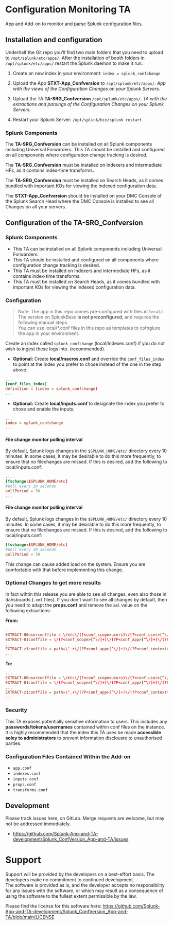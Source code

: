 # Configuration  Monitoring TA
App and Add-on to monitor and parse Splunk configuration files.

## Installation and configuration
Underhalf the Git repo you'll find two main folders that you need to upload to `/opt/splunk/etc/apps/`.
After the installation of booth folders in `/opt/splunk/etc/apps/` restart the Splunk daemon to make it run.

1. Create an new index in your environment: `index = splunk_confchange`

2. Upload the App **STXT-App_Confversion** to `/opt/splunk/etc/apps/`.
_App with the views of the Configuration Changes on your Splunk Servers._

3. Upload the TA  **TA-SRG_Confversion** `/opt/splunk/etc/apps/`.
_TA with the extractions and parsings of the Configuration Changes on your Splunk Servers._

4. Restart your Splunk Server: `/opt/splunk/bin/splunk restart`

### Splunk Components

The **TA-SRG_Confversion** can be installed on all Splunk components including Universal Forwarders. This TA should be installed and configured on all components where configuration change tracking is desired.

The **TA-SRG_Confversion** must be installed on Indexers and intermediate HFs, as it contains index-time transforms. 

The **TA-SRG_Confversion** must be installed on Search Heads, as it comes bundled with important KOs for viewing the indexed configuration data. 

The **STXT-App_Confversion** should be installed on your DMC Console of the Splunk Search Head where the DMC Console is installed to see all Changes on all your servers.

## Configuration of the TA-SRG_Confversion

### Splunk Components
- This TA can be installed on all Splunk components including Universal Forwarders.
- This TA should be installed and configured on all components where configuration change tracking is desired.
- This TA must be installed on Indexers and intermediate HFs, as it contains index-time transforms. 
- This TA must be installed on Search Heads, as it comes bundled with important KOs for viewing the indexed configuration data.

### Configuration
> Note: The app in this repo comes pre-configured with files in `local/`. The version on SplunkBase **is not preconfigured**, and requires the following manual steps.  
You can use local/*.conf files in this repo as templates to cofngiure the app in your environment.

Create an index called `splunk_confchange` (local/indexes.conf) if you do not wish to ingest these logs into. (recommended).

- **Optional:** Create **local/macros.conf** and override the `conf_files_index` to point at the index you prefer to chose instead of the one in the step above. 
```conf
...
[conf_files_index]
definition = (index = splunk_confchange)
...
```

- **Optional:** Create **local/inputs.conf** to designate the index you prefer to chose and enable the inputs.
```conf
...
index = splunk_confchange
...
```

#### File change monitor polling interval
By default, Splunk logs changes in the `$SPLUNK_HOME/etc/` directory every 10 minutes. In some cases, it may be desirable to do this more frequently, to ensure that no filechanges are missed. If this is desired, add the following to local/inputs.conf:
```conf
...
[fschange:$SPLUNK_HOME/etc]
#poll every 30 seconds
pollPeriod = 30
...
```

#### File change monitor polling interval

By default, Splunk logs changes in the `$SPLUNK_HOME/etc/` directory every 10 minutes. In some cases, it may be desirable to do this more frequently, to ensure that no filechanges are missed. If this is desired, add the following to local/inputs.conf:
```conf
[fschange:$SPLUNK_HOME/etc]
#poll every 30 seconds
pollPeriod = 30
```

This change can cause added load on the system. Ensure you are comfortable with that before implementing this change. 

### Optional Changes to get more results
In fact wihtin this release you are able to see all changes, even also those in dahsboards (`.xml` files).
If you don't want to see all changes by default, then you need to adapt the **props.conf** and remove the `xml` value on the following extractions:

**From:**

```conf
...
EXTRACT-00userconffile = \/etc\/(?<conf_scope>users)\/(?<conf_user>[^\/]+)\/[^\/]+\/[^\/]+\/[^\/]+?\.(conf|meta|xml)$ in source
EXTRACT-01conffile = \/(?<conf_scope>[^\/]+)\/(?P<conf_app>[^\/]+)\/(?P<conf_context>local|default|metadata|views|nav)/(?P<conf_file>[^\/]+\.(conf|meta|xml))$ in source
...
EXTRACT-z1conffile = path=\".+\/(?P<conf_app>[^\/]+)\/(?P<conf_context>local|default|views|nav)\/(?P<conf_file>[^\/]+\.conf|.xml)\"
...
```

**To:**

```conf
...
EXTRACT-00userconffile = \/etc\/(?<conf_scope>users)\/(?<conf_user>[^\/]+)\/[^\/]+\/[^\/]+\/[^\/]+?\.(conf|meta)$ in source
EXTRACT-01conffile = \/(?<conf_scope>[^\/]+)\/(?P<conf_app>[^\/]+)\/(?P<conf_context>local|default|metadata)/(?P<conf_file>[^\/]+\.(conf|meta))$ in source
...
EXTRACT-z1conffile = path=\".+\/(?P<conf_app>[^\/]+)\/(?P<conf_context>local|default)\/(?P<conf_file>[^\/]+\.conf)\"
...
```

### Security
This TA exposes potentially sensitive information to users. This includes any **passwords/tokens/usernames** contained within conf files on the instance.<br>
It is highly recommended that the index this TA uses be made **accessible soley to administrators** to prevent information disclousre to unauthorised parties. 

### Configuration Files Contained Within the Add-on
- `app.conf`
- `indexes.conf`
- `inputs.conf`
- `props.conf`
- `transforms.conf`


## Development
Please track issues here, on GitLab. Merge requests are welcome, but may not be addressed immediately.<br>
- https://github.com/Splunk-App-and-TA-development/Splunk_ConfVersion_App-and-TA/issues 

# Support
Support will be provided by the developers on a best-effort basis. The developers make no commitment to continued development.<br>
The software is provided as is, and the developer accepts no responsibility for any issues with the software, or which may result as a consequence of using the software to the fullest extent permissible by the law.

Please find the license for this software here: https://github.com/Splunk-App-and-TA-development/Splunk_ConfVersion_App-and-TA/blob/main/LICENSE
